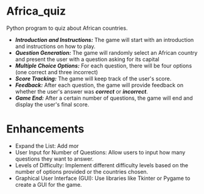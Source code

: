 # Africa_quiz
Python program to quiz about African countries.
+ ***Introduction and Instructions:*** The game will start with an introduction and instructions on how to play.
+ ***Question Generation:*** The game will randomly select an African country and present the user with a question asking for its capital
+ ***Multiple Choice Options:*** For each question, there will be four options (one correct and three incorrect)
+ ***Score Tracking:*** The game will keep track of the user's score.
+ ***Feedback:*** After each question, the game will provide feedback on whether the user's answer was ***correct*** or ***incorrect***.
+ ***Game End:*** After a certain number of questions, the game will end and display the user's final score.

# Enhancements

- Expand the List: Add mor
- User Input for Number of Questions: Allow users to input how many questions they want to answer.
- Levels of Difficulty: Implement different difficulty levels based on the number of options provided or the countries chosen.
- Graphical User Interface (GUI): Use libraries like Tkinter or Pygame to create a GUI for the game.
